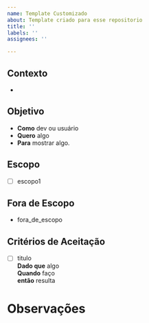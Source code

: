 ```yaml
---
name: Template Customizado
about: Template criado para esse repositorio
title: ''
labels: ''
assignees: ''

---
```

## **Contexto**

-

## **Objetivo**

- **Como** dev ou usuário
- **Quero** algo
- **Para** mostrar algo.



## **Escopo**

- [ ] escopo1

## **Fora de Escopo**

- fora_de_escopo

## **Critérios de Aceitação**

- [ ] titulo  
**Dado que** algo  
**Quando** faço  
**então** resulta


# Observações
